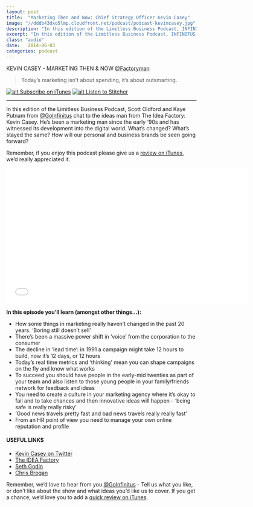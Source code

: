 ```yaml
---
layout: post
title:  "Marketing Then and Now: Chief Strategy Officer Kevin Casey"
image: "//dddb43dxo5lmp.cloudfront.net/podcast/podcast-kevincasey.jpg"
description: "In this edition of the Limitless Business Podcast, INFINITUS chats to the ideas man from The Idea Factory: Kevin Casey. He’s been a marketing man since the early ‘90s and has witnessed its development into the digital world. What’s changed? What’s stayed the same? How will our personal and business brands be seen going forward?" 
excerpt: "In this edition of the Limitless Business Podcast, INFINITUS chats to the ideas man from The Idea Factory: Kevin Casey"
class: "audio"
date:   2014-06-03
categories: podcast
---
```


KEVIN CASEY - MARKETING THEN & NOW [@Factoryman](http://twitter.com/factoryman)

>Today’s marketing isn’t about spending, it’s about outsmarting.

[![alt Subscribe on iTunes](//dddb43dxo5lmp.cloudfront.net/podcast/Subscribe_on_iTunes_Badge_US-UK_110x40_0824.png "Subscribe on iTunes")](https://itunes.apple.com/us/podcast/marketing-then-now-chief-strategy/id873320660?i=313799118&mt=2)
[![alt Listen to Stitcher](//cloudfront.assets.stitcher.com/promo.assets/stitcher-banner-120x90.jpg "Listen to Stitcher")](http://www.stitcher.com/s?eid=34246915&refid=stpr)

*****

In this edition of the Limitless Business Podcast, Scott Oldford and Kaye Putnam from [@GoInfinitus](http://twitter.com/goinfinitus) chat to the ideas man from The Idea Factory: Kevin Casey. He’s been a marketing man since the early ‘90s and has witnessed its development into the digital world. What’s changed? What’s stayed the same? How will our personal and business brands be seen going forward?

Remember, if you enjoy this podcast please give us a [review on iTunes](https://itunes.apple.com/us/podcast/limitless-business-podcast/id873320660?mt=2), we’d really appreciated it.

<iframe style="border: none" src="//html5-player.libsyn.com/embed/episode/id/2870241/height/360/width/640/theme/standard/direction/no/autoplay/no/autonext/no/thumbnail/yes/preload/no/no_addthis/no/" height="360" width="640" scrolling="no"  allowfullscreen webkitallowfullscreen mozallowfullscreen oallowfullscreen msallowfullscreen></iframe>


**In this episode you’ll learn (amongst other things…):**
  
- How some things in marketing really haven’t changed in the past 20 years. ‘Boring still doesn’t sell’
- There’s been a massive power shift in ‘voice’ from the corporation to the consumer
- The decline in ‘lead time’: in 1991 a campaign might take 12 hours to build, now it’s 12 days, or 12 hours
- Today’s real time metrics and ‘thinking’ mean you can shape campaigns on the fly and know what works
- To succeed you should have people in the early-mid twenties as part of your team and also listen to those young people in your family/friends network for feedback and ideas
- You need to create a culture in your marketing agency where it’s okay to fail and to take chances and then innovative ideas will happen - ‘being safe is really really risky’
- ‘Good news travels pretty fast and bad news travels really really fast’
- From an HR point of view you need to manage your own online reputation and profile

#### USEFUL LINKS
- [Kevin Casey on Twitter](http://www.twitter.com/Factoryman)
- [The IDEA Factory](http://www.ifactory.ca)
- [Seth Godin](https://www.sethgodin.com)
- [Chris Brogan](https://www.chrisbrogan.com)
 
Remember, we’d love to hear from you [@GoInfinitus](http://twitter.com/goinfinitus) - Tell us what you like, or don’t like about the show and what ideas you’d like us to cover. If you get a chance, we’d love you to add a [quick review on iTunes](https://itunes.apple.com/us/podcast/limitless-business-podcast/id873320660?mt=2).